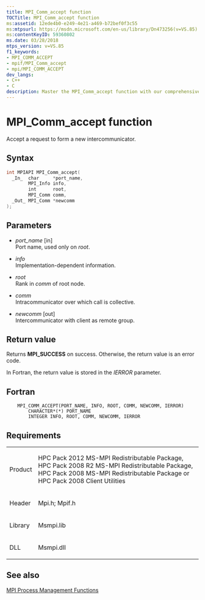 ```yaml
---
title: MPI_Comm_accept function
TOCTitle: MPI_Comm_accept function
ms:assetid: 12ede4b0-e249-4e21-a469-b72bef0f3c55
ms:mtpsurl: https://msdn.microsoft.com/en-us/library/Dn473256(v=VS.85)
ms:contentKeyID: 59360802
ms.date: 03/28/2018
mtps_version: v=VS.85
f1_keywords:
- MPI_COMM_ACCEPT
- mpif/MPI_Comm_accept
- mpi/MPI_COMM_ACCEPT
dev_langs:
- C++
- C
description: Master the MPI_Comm_accept function with our comprehensive guide. Learn syntax, parameters, and return values for successful implementation.
---
```


# MPI\_Comm\_accept function

Accept a request to form a new intercommunicator.

## Syntax

``` c++
int MPIAPI MPI_Comm_accept(
  _In_  char     *port_name,
        MPI_Info info,
        int      root,
        MPI_Comm comm,
  _Out_ MPI_Comm *newcomm
);
```

## Parameters

  - *port\_name* \[in\]  
    Port name, used only on *root*.

  - *info*  
    Implementation-dependent information.

  - *root*  
    Rank in *comm* of root node.

  - *comm*  
    Intracommunicator over which call is collective.

  - *newcomm* \[out\]  
    Intercommunicator with client as remote group.

## Return value

Returns **MPI\_SUCCESS** on success. Otherwise, the return value is an error code.

In Fortran, the return value is stored in the *IERROR* parameter.

## Fortran

``` FORTRAN
    MPI_COMM_ACCEPT(PORT_NAME, INFO, ROOT, COMM, NEWCOMM, IERROR)
        CHARACTER*(*) PORT_NAME
        INTEGER INFO, ROOT, COMM, NEWCOMM, IERROR
```

## Requirements

<table>
<colgroup>
<col  />
<col  />
</colgroup>
<tbody>
<tr class="odd">
<td><p>Product</p></td>
<td><p>HPC Pack 2012 MS-MPI Redistributable Package, HPC Pack 2008 R2 MS-MPI Redistributable Package, HPC Pack 2008 MS-MPI Redistributable Package or HPC Pack 2008 Client Utilities</p></td>
</tr>
<tr class="even">
<td><p>Header</p></td>
<td>Mpi.h;
Mpif.h</td>
</tr>
<tr class="odd">
<td><p>Library</p></td>
<td>Msmpi.lib</td>
</tr>
<tr class="even">
<td><p>DLL</p></td>
<td>Msmpi.dll</td>
</tr>
</tbody>
</table>


## See also

[MPI Process Management Functions](mpi-process-management-functions.md)

